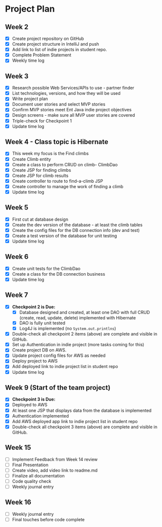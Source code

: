 # Project Plan

## Week 2
- [x] Create project repository on GitHub
- [x] Create project structure in IntelliJ and push
- [x] Add link to list of indie projects in student repo.
- [x] Complete Problem Statement
- [x] Weekly time log

## Week 3
- [x] Research possible Web Services/APIs to use - partner finder
- [x] List technologies, versions, and how they will be used
- [x] Write project plan
- [x] Document user stories and select MVP stories
- [x] Confirm MVP stories meet Ent Java indie project objectives
- [x] Design screens - make sure all MVP user stories are covered
- [x] Triple-check for Checkpoint 1
- [x] Update time log

## Week 4 - Class topic is Hibernate
- [x] This week my focus is the Find climbs
- [x] Create Climb entity
- [x] Create a class to perform CRUD on climb- ClimbDao
- [x] Create JSP for finding climbs
- [x] Create JSP for climb results
- [x] Create controller to route to find-a-climb JSP
- [x] Create controller to manage the work of finding a climb
- [x] Update time log

## Week 5
- [x] First cut at database design
- [x] Create the dev version of the database - at least the climb tables
- [x] Create the config files for the DB connection info (dev and test)
- [x] Create a test version of the database for unit testing
- [x] Update time log

## Week 6 
- [x] Create unit tests for the ClimbDao
- [x] Create a class for the DB connection business
- [x] Update time log

## Week 7
- [x] **Checkpoint 2 is Due:**
  - [x] Database designed and created, at least one DAO with full CRUD (create, read, update, delete) implemented with Hibernate
  - [x] DAO is fully unit tested
  - [x] Log4J is implemented (no `System.out.printlns`)
- [x] Double-check all checkpoint 2 items (above) are complete and visible in GitHub.
- [x] Set up Authentication in indie project (more tasks coming for this)
- [x] Create project DB on AWS.
- [x] Update project config files for AWS as needed
- [x] Deploy project to AWS
- [x] Add deployed link to indie project list in student repo
- [x] Update time log

## Week 9 (Start of the team project)
- [x] **Checkpoint 3 is Due:**
- [x] Deployed to AWS
- [x] At least one JSP that displays data from the database is implemented
- [x] Authentication implemented
- [x] Add AWS deployed app link to indie project list in student repo
- [x] Double-check all checkpoint 3 items (above) are complete and visible in GitHub.

## Week 15
- [ ] Implement Feedback from Week 14 review
- [ ] Final Presentation
- [ ] Create video, add video link to readme.md
- [ ] Finalize all documentation
- [ ] Code quality check
- [ ] Weekly journal entry

## Week 16
- [ ] Weekly journal entry
- [ ] Final touches before code complete
